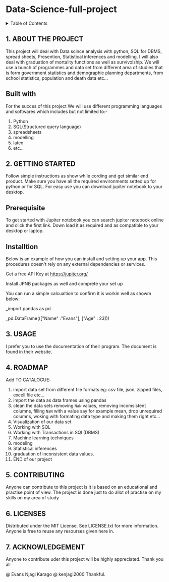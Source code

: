 # Data-Science-full-project
<a name="DATA SCIENCE PROJECT"></a>

<!-- TABLE OF CONTENTS -->
<details>
  <summary>Table of Contents</summary>
  <ol>
    <li>
      <a href="#about-the-project">About The Project</a>
      <ul>
        <li><a href="#built-with">Built With</a></li>
      </ul>
    </li>
    <li>
      <a href="#getting-started">Getting Started</a>
      <ul>
        <li><a href="#prerequisites">Prerequisites</a></li>
        <li><a href="#installation">Installation</a></li>
      </ul>
    </li>
    <li><a href="#usage">Usage</a></li>
    <li><a href="#roadmap">Roadmap</a></li>
    <li><a href="#contributing">Contributing</a></li>
    <li><a href="#license">License</a></li>
    <li><a href="#contact">Contact</a></li>
    <li><a href="#acknowledgments">Acknowledgments</a></li>
  </ol>
</details>


## 1. ABOUT THE PROJECT


This project will deal with Data scince analysis with python, SQL for DBMS, spread sheets,
Presention, Statistical inferences and modelling. I will also deal with graduation of 
mortality functions as well as survivolship. We will use a bunch of programmes and data set
from different area of studies that is form government statistics and demographic planning departments,
from school statistics, population and death data etc...


## Built with

For the succes of this project We will use different programming languages and softwares which includes but
not limited to:-
1. Python
2. SQL(Structured query language)
3. spreadsheets
4. modelling
5. latex
6. etc...

## 2. GETTING STARTED
Follow simple instructions as show while cording and get similar end product.
Make sure you have all the required environments setted up for python or for SQL.
For easy use you can download jupiter notebook to your desktop.


## Prerequisite

To get started with Jupiter notebook you can search jupiter notebook online and click the first link.
Down load it as required and as compatible to your desktop or laptop.

## Installtion

Below is an example of how you can install and setting up your app. 
This procedures doesn't rely on any external dependencies or services.

Get a free API Key at https://jupiter.org/

Install JPNB packages as well and comprete your set up

You can run a simple calcualtion to confirm it is workin well as showm below:


 _import pandas as pd

 
 _pd.DataFrame((["Name" :"Evans"], ["Age" : 23]))


 ## 3. USAGE

I prefer you to use the documentation of their program. The document is found in their website.


## 4. ROADMAP
 Add  TO CATALOGUE:
1. import data set from different file formats eg: csv file, json, zipped files, excell file etc...
2. import the data as data frames using pandas
3. clean the data sets removing `NaN` values, removing incomsistent columns,
 filling `NaN` with a value say for example mean, drop unrequired columns,
 woking with formating data type and making them right etc...
4.  Visualization of our data set
5. Working with SQL
6. Working with Transactions in SQl (DBMS)
7. Machine learning techniques
8. modeling
9. Statistical inferences
10. graduation of inconsistent data values.
11. END of our project

## 5. CONTRIBUTING
Anyone can contribute to this project is it is based on an educational and practise point of view.
The project is done just to do allot of practise on my skills on my area of study

## 6. LICENSES

Distributed under the MIT License. See LICENSE.txt for more information.
Anyone is free to reuse any resourses given here in.


## 7. ACKNOWLEDGEMENT


Anyone to contribute uder this project will be highly appreciated. Thank you all

@ Evans Njagi Karago
@ kenjagi2000
Thankful.







